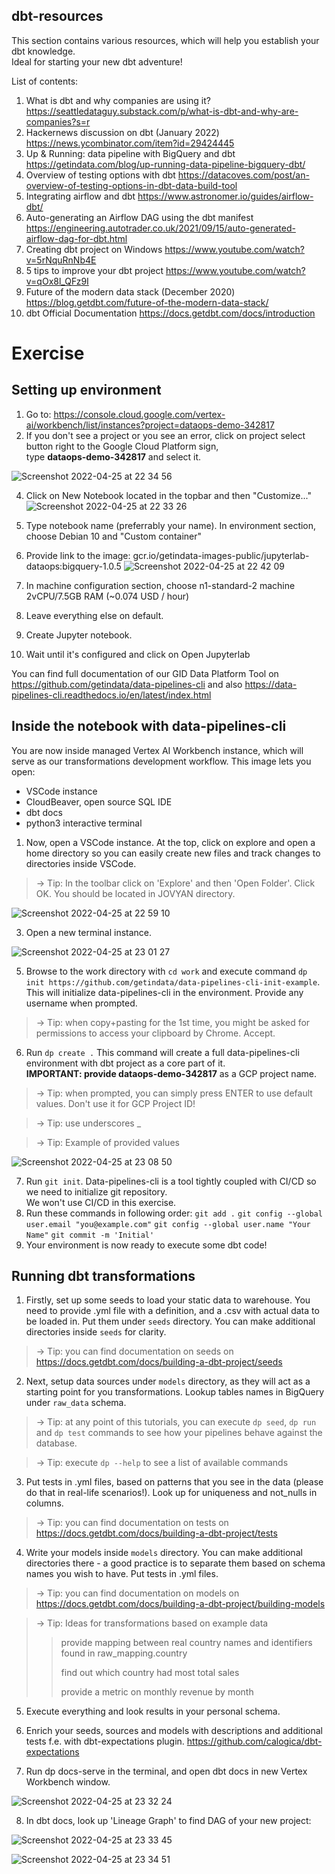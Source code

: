 ## dbt-resources

This section contains various resources, which will help you establish your dbt knowledge.
<br>Ideal for starting your new dbt adventure!

List of contents:
1. What is dbt and why companies are using it?
  https://seattledataguy.substack.com/p/what-is-dbt-and-why-are-companies?s=r
2. Hackernews discussion on dbt (January 2022)
  https://news.ycombinator.com/item?id=29424445
3. Up & Running: data pipeline with BigQuery and dbt
  https://getindata.com/blog/up-running-data-pipeline-bigquery-dbt/
4. Overview of testing options with dbt
  https://datacoves.com/post/an-overview-of-testing-options-in-dbt-data-build-tool
5. Integrating airflow and dbt
  https://www.astronomer.io/guides/airflow-dbt/
6. Auto-generating an Airflow DAG using the dbt manifest
  https://engineering.autotrader.co.uk/2021/09/15/auto-generated-airflow-dag-for-dbt.html
7. Creating dbt project on Windows
  https://www.youtube.com/watch?v=5rNquRnNb4E
8. 5 tips to improve your dbt project
  https://www.youtube.com/watch?v=qOx8l_QFz9I
9. Future of the modern data stack (December 2020)
  https://blog.getdbt.com/future-of-the-modern-data-stack/
10. dbt Official Documentation
  https://docs.getdbt.com/docs/introduction



# Exercise
## Setting up environment
1. Go to: https://console.cloud.google.com/vertex-ai/workbench/list/instances?project=dataops-demo-342817
2. If you don't see a project or you see an error, click on project select button right to the Google Cloud Platform sign, <br>type __dataops-demo-342817__ and select it.

![Screenshot 2022-04-25 at 22 34 56](https://user-images.githubusercontent.com/77925576/165170378-c7ed628d-4f5c-4d30-be2c-0aaca3ae08a1.png)

4. Click on New Notebook located in the topbar and then "Customize..."
![Screenshot 2022-04-25 at 22 33 26](https://user-images.githubusercontent.com/77925576/165170160-a08af36a-d022-4c5d-b5cd-a181576a6f76.png)

5. Type notebook name (preferrably your name). In environment section, choose Debian 10 and "Custom container" 
6. Provide link to the image: gcr.io/getindata-images-public/jupyterlab-dataops:bigquery-1.0.5
![Screenshot 2022-04-25 at 22 42 09](https://user-images.githubusercontent.com/77925576/165171403-93633875-3f5c-429c-a40a-014a863cd10d.png)

8. In machine configuration section, choose n1-standard-2 machine 2vCPU/7.5GB RAM (~0.074 USD / hour)
9. Leave everything else on default.
10. Create Jupyter notebook.
11. Wait until it's configured and click on Open Jupyterlab

You can find full documentation of our GID Data Platform Tool on https://github.com/getindata/data-pipelines-cli and also https://data-pipelines-cli.readthedocs.io/en/latest/index.html

## Inside the notebook with data-pipelines-cli
You are now inside managed Vertex AI Workbench instance, which will serve as our transformations development workflow. This image lets you open:
- VSCode instance
- CloudBeaver, open source SQL IDE
- dbt docs
- python3 interactive terminal

1. Now, open a VSCode instance. At the top, click on explore and open a home directory so you can easily create new files and track changes to directories inside VSCode.
  
  >-> Tip: In the toolbar click on 'Explore' and then 'Open Folder'. Click OK. You should be located in JOVYAN directory.
  
![Screenshot 2022-04-25 at 22 59 10](https://user-images.githubusercontent.com/77925576/165173963-c2aaa4c9-d68b-4709-8ddf-1e1c63f79fe6.png)

3. Open a new terminal instance.

![Screenshot 2022-04-25 at 23 01 27](https://user-images.githubusercontent.com/77925576/165174292-ed5b1cc0-0516-40ec-89f9-aa6de7de833f.png)

5. Browse to the work directory with `cd work` and execute command `dp init https://github.com/getindata/data-pipelines-cli-init-example`. This will initialize data-pipelines-cli in the environment. Provide any username when prompted. 
  
  >-> Tip: when copy+pasting for the 1st time, you might be asked for permissions to access your clipboard by Chrome. Accept. 

6. Run `dp create .` This command will create a full data-pipelines-cli environment with dbt project as a core part of it. 
<br> __IMPORTANT: provide __dataops-demo-342817____ as a GCP project name.
  
  >-> Tip: when prompted, you can simply press ENTER to use default values. Don't use it for GCP Project ID!
  
  >-> Tip: use underscores _
  
  >-> Tip: Example of provided values
  
  ![Screenshot 2022-04-25 at 23 08 50](https://user-images.githubusercontent.com/77925576/165175393-660a9fec-9a07-4179-93bd-abd337f9d285.png)

7. Run `git init`. Data-pipelines-cli is a tool tightly coupled with CI/CD so we need to initialize git repository. <br>We won't use CI/CD in this exercise.
8. Run these commands in following order:
   `git add .`
   `git config --global user.email "you@example.com"`
   `git config --global user.name "Your Name"`
   `git commit -m 'Initial'`
9. Your environment is now ready to execute some dbt code!

## Running dbt transformations
1. Firstly, set up some seeds to load your static data to warehouse. You need to provide .yml file with a definition, and a .csv with actual data to be loaded in. Put them under `seeds` directory. You can make additional directories inside `seeds` for clarity.
  
  >-> Tip: you can find documentation on seeds on https://docs.getdbt.com/docs/building-a-dbt-project/seeds

2. Next, setup data sources under `models` directory, as they will act as a starting point for you transformations. Lookup tables names in BigQuery under `raw_data` schema.
  
  >-> Tip: at any point of this tutorials, you can execute `dp seed`, `dp run` and `dp test` commands to see how your pipelines behave against the database.
  
  >-> Tip: execute `dp --help` to see a list of available commands

3. Put tests in .yml files, based on patterns that you see in the data (please do that in real-life scenarios!). Look up for uniqueness and not_nulls in columns. 
  
  >-> Tip: you can find documentation on tests on https://docs.getdbt.com/docs/building-a-dbt-project/tests

4. Write your models inside `models` directory. You can make additional directories there - a good practice is to separate them based on schema names you wish to have. Put tests in .yml files.
  
  >-> Tip: you can find documentation on models on https://docs.getdbt.com/docs/building-a-dbt-project/building-models

  >-> Tip: Ideas for transformations based on example data
  >        
>> provide mapping between real country names and identifiers found in raw_mapping.country
  >>        
>> find out which country had most total sales 
  >>        
>> provide a metric on monthly revenue by month
5. Execute everything and look results in your personal schema.

6. Enrich your seeds, sources and models with descriptions and additional tests f.e. with dbt-expectations plugin. https://github.com/calogica/dbt-expectations

7. Run dp docs-serve in the terminal, and open dbt docs in new Vertex Workbench window. 

![Screenshot 2022-04-25 at 23 32 24](https://user-images.githubusercontent.com/77925576/165178605-707da95b-ebee-4e11-a495-ed27c3fb1c14.png)

8. In dbt docs, look up 'Lineage Graph' to find DAG of your new project:

![Screenshot 2022-04-25 at 23 33 45](https://user-images.githubusercontent.com/77925576/165178762-2d1a9222-8051-4a1e-9640-17ef2d77d02f.png)

![Screenshot 2022-04-25 at 23 34 51](https://user-images.githubusercontent.com/77925576/165178936-88c02bf2-1e27-4615-92cf-2612a928a5cd.png)
